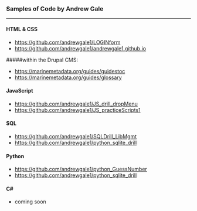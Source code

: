 ###  Samples of Code by Andrew Gale
***

#### HTML & CSS
* https://github.com/andrewgale1/LOGINform
* https://github.com/andrewgale1/andrewgale1.github.io

#####within the Drupal CMS:  
* https://marinemetadata.org/guides/guidestoc
* https://marinemetadata.org/guides/glossary


#### JavaScript
* https://github.com/andrewgale1/JS_drill_dropMenu
* https://github.com/andrewgale1/JS_practiceScripts1


#### SQL
* https://github.com/andrewgale1/SQLDrill_LibMgmt
* https://github.com/andrewgale1/python_sqlite_drill


#### Python
* https://github.com/andrewgale1/python_GuessNumber
* https://github.com/andrewgale1/python_sqlite_drill


#### C\# 
* coming soon

